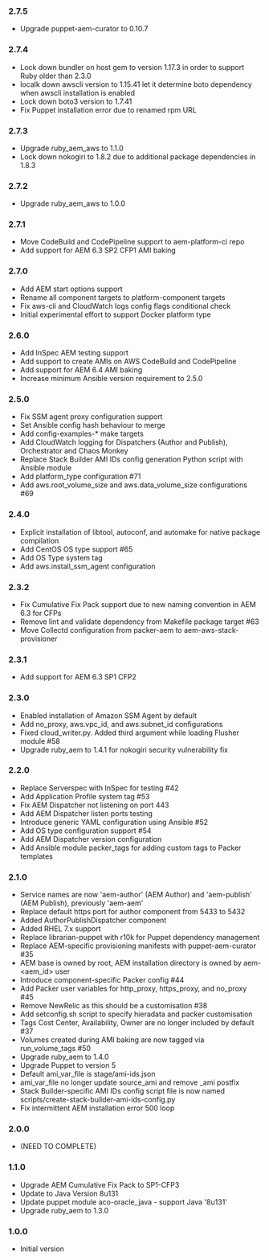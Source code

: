 ### 2.7.5
* Upgrade puppet-aem-curator to 0.10.7

### 2.7.4
* Lock down bundler on host gem to version 1.17.3 in order to support Ruby older than 2.3.0
* localk down awscli version to 1.15.41 let it determine boto dependency when awscli installation is enabled
* Lock down boto3 version to 1.7.41
* Fix Puppet installation error due to renamed rpm URL

### 2.7.3
* Upgrade ruby_aem_aws to 1.1.0
* Lock down nokogiri to 1.8.2 due to additional package dependencies in 1.8.3

### 2.7.2
* Upgrade ruby_aem_aws to 1.0.0

### 2.7.1
* Move CodeBuild and CodePipeline support to aem-platform-ci repo
* Add support for AEM 6.3 SP2 CFP1 AMI baking

### 2.7.0
* Add AEM start options support
* Rename all component targets to platform-component targets
* Fix aws-cli and CloudWatch logs config flags conditional check
* Initial experimental effort to support Docker platform type

### 2.6.0
* Add InSpec AEM testing support
* Add support to create AMIs on AWS CodeBuild and CodePipeline
* Add support for AEM 6.4 AMI baking
* Increase minimum Ansible version requirement to 2.5.0

### 2.5.0
* Fix SSM agent proxy configuration support
* Set Ansible config hash behaviour to merge
* Add config-examples-* make targets
* Add CloudWatch logging for Dispatchers (Author and Publish), Orchestrator and Chaos Monkey
* Replace Stack Builder AMI IDs config generation Python script with Ansible module
* Add platform_type configuration #71
* Add aws.root_volume_size and aws.data_volume_size configurations #69

### 2.4.0
* Explicit installation of libtool, autoconf, and automake for native package compilation
* Add CentOS OS type support #65
* Add OS Type system tag
* Add aws.install_ssm_agent configuration

### 2.3.2
* Fix Cumulative Fix Pack support due to new naming convention in AEM 6.3 for CFPs
* Remove lint and validate dependency from Makefile package target #63
* Move Collectd configuration from packer-aem to aem-aws-stack-provisioner

### 2.3.1
* Add support for AEM 6.3 SP1 CFP2

### 2.3.0
* Enabled installation of Amazon SSM Agent by default
* Add no_proxy, aws.vpc_id, and aws.subnet_id configurations
* Fixed cloud_writer.py. Added third argument while loading Flusher module #58
* Upgrade ruby_aem to 1.4.1 for nokogiri security vulnerability fix

### 2.2.0
* Replace Serverspec with InSpec for testing #42
* Add Application Profile system tag #53
* Fix AEM Dispatcher not listening on port 443
* Add AEM Dispatcher listen ports testing
* Introduce generic YAML configuration using Ansible #52
* Add OS type configuration support #54
* Add AEM Dispatcher version configuration
* Add Ansible module packer_tags for adding custom tags to Packer templates

### 2.1.0
* Service names are now 'aem-author' (AEM Author) and 'aem-publish' (AEM Publish), previously 'aem-aem'
* Replace default https port for author component from 5433 to 5432
* Added AuthorPublishDispatcher component
* Added RHEL 7.x support
* Replace librarian-puppet with r10k for Puppet dependency management
* Replace AEM-specific provisioning manifests with puppet-aem-curator #35
* AEM base is owned by root, AEM installation directory is owned by aem-<aem_id> user
* Introduce component-specific Packer config #44
* Add Packer user variables for http_proxy, https_proxy, and no_proxy #45
* Remove NewRelic as this should be a customisation #38
* Add setconfig.sh script to specify hieradata and packer customisation
* Tags Cost Center, Availability, Owner are no longer included by default #37
* Volumes created during AMI baking are now tagged via run_volume_tags #50
* Upgrade ruby_aem to 1.4.0
* Upgrade Puppet to version 5
* Default ami_var_file is stage/ami-ids.json
* ami_var_file no longer update source_ami and remove _ami postfix
* Stack Builder-specific AMI IDs config script file is now named scripts/create-stack-builder-ami-ids-config.py
* Fix intermittent AEM installation error 500 loop

### 2.0.0
* (NEED TO COMPLETE)

### 1.1.0
* Upgrade AEM Cumulative Fix Pack to SP1-CFP3
* Update to Java Version 8u131
* Update puppet module aco-oracle_java - support Java '8u131'
* Upgrade ruby_aem to 1.3.0

### 1.0.0
* Initial version
